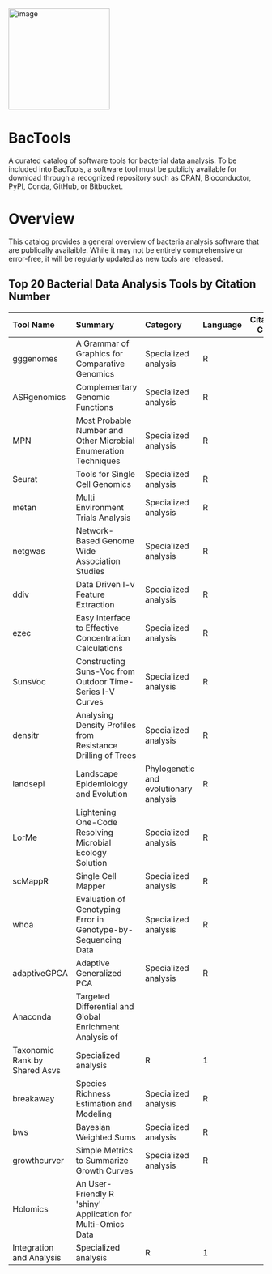 <img width="200" height="200" alt="image" src="https://github.com/user-attachments/assets/b0c16ca0-6f67-4aae-a104-e96762a4508b" />

# BacTools


A curated catalog of software tools for bacterial data analysis. To be included into BacTools, a software tool must be publicly available for download through a recognized repository such as CRAN, Bioconductor, PyPI, Conda, GitHub, or Bitbucket.


# Overview
This catalog provides a general overview of bacteria analysis software that are publically availaible. While it may not be entirely comprehensive or error-free, it will be regularly updated as new tools are released.


## Top 20 Bacterial Data Analysis Tools by Citation Number
|Tool Name    |Summary                                                                              |Category                               |Language | Citation Count|Stars |Source |DOI |Docs |
|:------------|:------------------------------------------------------------------------------------|:--------------------------------------|:--------|--------------:|:-----|:------|:---|:----|
|gggenomes    |A Grammar of Graphics for Comparative Genomics                                       |Specialized analysis                   |R        |             46|      |CRAN   |[doi](https://doi.org/10.32614/CRAN.package.gggenomes)|[link](https://cran.r-project.org/web/packages/gggenomes/index.html)|
|ASRgenomics  |Complementary Genomic Functions                                                      |Specialized analysis                   |R        |             21|      |CRAN   |[doi](https://doi.org/10.32614/CRAN.package.ASRgenomics)|[link](https://cran.r-project.org/web/packages/ASRgenomics/index.html)|
|MPN          |Most Probable Number and Other Microbial Enumeration Techniques                      |Specialized analysis                   |R        |             17|      |CRAN   |[doi](https://doi.org/10.32614/CRAN.package.MPN)|[link](https://cran.r-project.org/web/packages/MPN/index.html)|
|Seurat       |Tools for Single Cell Genomics                                                       |Specialized analysis                   |R        |             14|      |CRAN   |[doi](https://doi.org/10.32614/CRAN.package.Seurat)|[link](https://cran.r-project.org/web/packages/Seurat/index.html)|
|metan        |Multi Environment Trials Analysis                                                    |Specialized analysis                   |R        |              7|      |CRAN   |[doi](https://doi.org/10.32614/CRAN.package.metan)|[link](https://cran.r-project.org/web/packages/metan/index.html)|
|netgwas      |Network-Based Genome Wide Association Studies                                        |Specialized analysis                   |R        |              6|      |CRAN   |[doi](https://doi.org/10.32614/CRAN.package.netgwas)|[link](https://cran.r-project.org/web/packages/netgwas/index.html)|
|ddiv         |Data Driven I-v Feature Extraction                                                   |Specialized analysis                   |R        |              5|      |CRAN   |[doi](https://doi.org/10.32614/CRAN.package.ddiv)|[link](https://cran.r-project.org/web/packages/ddiv/index.html)|
|ezec         |Easy Interface to Effective Concentration Calculations                               |Specialized analysis                   |R        |              3|      |CRAN   |[doi](https://doi.org/10.32614/CRAN.package.ezec)|[link](https://cran.r-project.org/web/packages/ezec/index.html)|
|SunsVoc      |Constructing Suns-Voc from Outdoor Time-Series I-V Curves                            |Specialized analysis                   |R        |              3|      |CRAN   |[doi](https://doi.org/10.32614/CRAN.package.SunsVoc)|[link](https://cran.r-project.org/web/packages/SunsVoc/index.html)|
|densitr      |Analysing Density Profiles from Resistance Drilling of Trees                         |Specialized analysis                   |R        |              2|      |CRAN   |[doi](https://doi.org/10.32614/CRAN.package.densitr)|[link](https://cran.r-project.org/web/packages/densitr/index.html)|
|landsepi     |Landscape Epidemiology and Evolution                                                 |Phylogenetic and evolutionary analysis |R        |              2|      |CRAN   |[doi](https://doi.org/10.32614/CRAN.package.landsepi)|[link](https://cran.r-project.org/web/packages/landsepi/index.html)|
|LorMe        |Lightening One-Code Resolving Microbial Ecology Solution                             |Specialized analysis                   |R        |              2|      |CRAN   |[doi](https://doi.org/10.32614/CRAN.package.LorMe)|[link](https://cran.r-project.org/web/packages/LorMe/index.html)|
|scMappR      |Single Cell Mapper                                                                   |Specialized analysis                   |R        |              2|      |CRAN   |[doi](https://doi.org/10.32614/CRAN.package.scMappR)|[link](https://cran.r-project.org/web/packages/scMappR/index.html)|
|whoa         |Evaluation of Genotyping Error in Genotype-by-Sequencing Data                        |Specialized analysis                   |R        |              2|      |CRAN   |[doi](https://doi.org/10.32614/CRAN.package.whoa)|[link](https://cran.r-project.org/web/packages/whoa/index.html)|
|adaptiveGPCA |Adaptive Generalized PCA                                                             |Specialized analysis                   |R        |              1|      |CRAN   |[doi](https://doi.org/10.32614/CRAN.package.adaptiveGPCA)|[link](https://cran.r-project.org/web/packages/adaptiveGPCA/index.html)|
|Anaconda     |Targeted Differential and Global Enrichment Analysis of
Taxonomic Rank by Shared Asvs |Specialized analysis                   |R        |              1|      |CRAN   |[doi](https://doi.org/10.32614/CRAN.package.Anaconda)|[link](https://cran.r-project.org/web/packages/Anaconda/index.html)|
|breakaway    |Species Richness Estimation and Modeling                                             |Specialized analysis                   |R        |              1|      |CRAN   |[doi](https://doi.org/10.32614/CRAN.package.breakaway)|[link](https://cran.r-project.org/web/packages/breakaway/index.html)|
|bws          |Bayesian Weighted Sums                                                               |Specialized analysis                   |R        |              1|      |CRAN   |[doi](https://doi.org/10.32614/CRAN.package.bws)|[link](https://cran.r-project.org/web/packages/bws/index.html)|
|growthcurver |Simple Metrics to Summarize Growth Curves                                            |Specialized analysis                   |R        |              1|      |CRAN   |[doi](https://doi.org/10.32614/CRAN.package.growthcurver)|[link](https://cran.r-project.org/web/packages/growthcurver/index.html)|
|Holomics     |An User-Friendly R 'shiny' Application for Multi-Omics Data
Integration and Analysis  |Specialized analysis                   |R        |              1|      |CRAN   |[doi](https://doi.org/10.32614/CRAN.package.Holomics)|[link](https://cran.r-project.org/web/packages/Holomics/index.html)|

